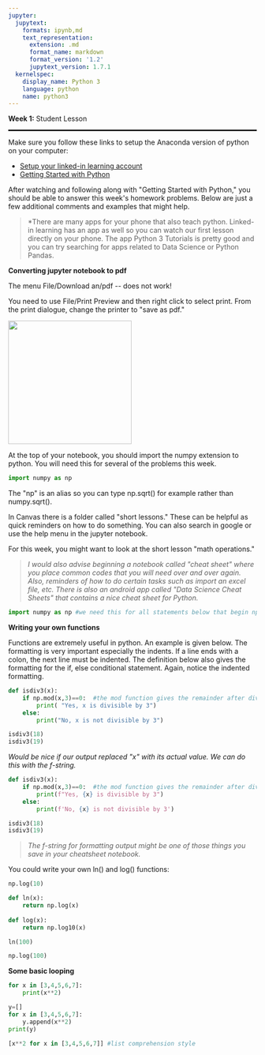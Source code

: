 ```yaml
---
jupyter:
  jupytext:
    formats: ipynb,md
    text_representation:
      extension: .md
      format_name: markdown
      format_version: '1.2'
      jupytext_version: 1.7.1
  kernelspec:
    display_name: Python 3
    language: python
    name: python3
---
```


**Week 1:** Student Lesson
<hr style="height: 3.0px"/>

Make sure you follow these links to setup the Anaconda version of python on your computer: 
*  [Setup your linked-in learning account](https://canvas.vt.edu/courses/127967/pages/getting-started-with-course)
*  [Getting Started with Python](https://www.linkedin.com/learning/python-quick-start)

After watching and following along with "Getting Started with Python," you should be able to answer this week's homework problems.  Below are just a few additional comments and examples that might help.  


>*There are many apps for your phone that also teach python.  Linked-in learning has an app as well so you can watch our first lesson directly on your phone.  The app Python 3 Tutorials is pretty good and you can try searching for apps related to Data Science or Python Pandas.  


**Converting jupyter notebook to pdf**

The menu File/Download an/pdf -- does not work!  

You need to use File/Print Preview and then right click to select print.  From the print dialogue, change the printer to "save as pdf."  
<div>
<img src="attachment:image.png" width="250" />
</div>

<!-- #region -->
At the top of your notebook, you should import the numpy extension to python.  You will need this for several of the problems this week.  

```python
import numpy as np
```

The "np" is an alias so you can type np.sqrt() for example rather than numpy.sqrt().  
<!-- #endregion -->

In Canvas there is a folder called "short lessons."  These can be helpful as quick reminders on how to do something.  You can also search in google or use the help menu in the jupyter notebook.  

For this week, you might want to look at the short lesson "math operations."  

>*I would also advise beginning a notebook called "cheat sheet" where you place common codes that you will need over and over again.  Also, reminders of how to do certain tasks such as import an excel file, etc.  There is also an android app called "Data Science Cheat Sheets" that contains a nice cheat sheet for Python.*  

```python
import numpy as np #we need this for all statements below that begin np. for example np.log()
```

**Writing your own functions**

Functions are extremely useful in python.  An example is given below.  The formatting is very important especially the indents.  If a line ends with a colon, the next line must be indented.  The definition below also gives the formatting for the if, else conditional statement.  Again, notice the indented formatting.  

```python
def isdiv3(x):
    if np.mod(x,3)==0:  #the mod function gives the remainder after dividing x/3
        print( "Yes, x is divisible by 3")
    else:
        print("No, x is not divisible by 3")
```

```python
isdiv3(18)
isdiv3(19)
```

*Would be nice if our output replaced "x" with its actual value.  We can do this with the f-string.*  

```python
def isdiv3(x):
    if np.mod(x,3)==0:  #the mod function gives the remainder after dividing x/3
        print(f"Yes, {x} is divisible by 3")
    else:
        print(f'No, {x} is not divisible by 3')
```

```python
isdiv3(18)
isdiv3(19)
```

>*The f-string for formatting output might be one of those things you save in your cheatsheet notebook.*


You could write your own ln() and log() functions:

```python
np.log(10)
```

```python
def ln(x):
    return np.log(x)
    
def log(x):
    return np.log10(x)
```

```python
ln(100)
```

```python
np.log(100)
```

**Some basic looping**

```python
for x in [3,4,5,6,7]:
    print(x**2)
```

```python
y=[]
for x in [3,4,5,6,7]:
    y.append(x**2)
print(y)
```

```python
[x**2 for x in [3,4,5,6,7]] #list comprehension style
```
